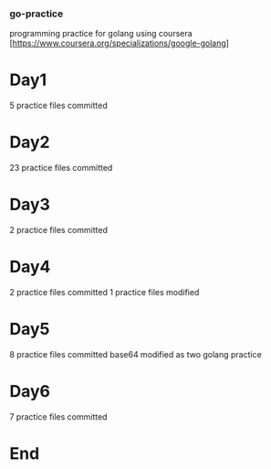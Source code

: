 ### go-practice
programming practice for golang using coursera [https://www.coursera.org/specializations/google-golang]

# Day1
5 practice files committed

# Day2
23 practice files committed 

# Day3
2 practice files committed

# Day4
2 practice files committed
1 practice files modified

# Day5
8 practice files committed
base64 modified as two
golang practice

# Day6
7 practice files committed

# End